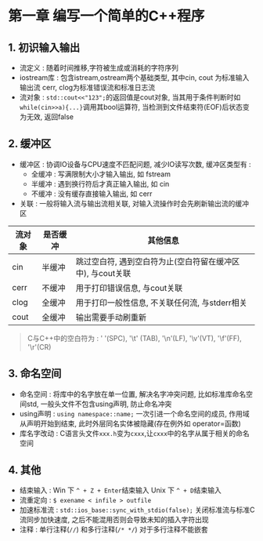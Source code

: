 # 第一章 编写一个简单的C++程序
## 1. 初识输入输出
- 流定义 : 随着时间推移,字符被生成或消耗的字符序列
- iostream库 : 包含istream,ostream两个基础类型, 其中cin, cout 为标准输入输出流 cerr, clog为标准错误流和标准日志流
- 流对象 : `std::cout<<"123";`的返回值是cout对象, 当其用于条件判断时如`while(cin>>a){...}`调用其bool运算符, 当检测到文件结束符(EOF)后状态变为无效, 返回false

## 2. 缓冲区
- 缓冲区 : 协调IO设备与CPU速度不匹配问题, 减少IO读写次数, 缓冲区类型有 : 
	- 全缓冲 : 写满限制大小才输入输出, 如 fstream
	- 半缓冲 : 遇到换行符后才真正输入输出, 如 cin
	- 不缓冲 : 没有缓存直接输入输出, 如 cerr
- 关联 : 一般将输入流与输出流相关联, 对输入流操作时会先刷新输出流的缓冲区

|流对象|是否缓冲|其他信息|
|---|---|---|
|cin|半缓冲|跳过空白符, 遇到空白符为止(空白符留在缓冲区中), 与cout关联|
|cerr|不缓冲|用于打印错误信息, 与cout关联|
|clog|全缓冲|用于打印一般性信息, 不关联任何流, 与stderr相关|
|cout|全缓冲|输出需要手动刷重新|

> C与C++中的空白符为 :  ' '(SPC), '\t' (TAB), '\n'(LF), '\v'(VT), '\f'(FF), '\r'(CR)

## 3. 命名空间
- 命名空间 : 将库中的名字放在单一位置, 解决名字冲突问题, 比如标准库命名空间std, 一般头文件不包含using声明, 防止命名冲突
- using声明 : `using namespace::name;` 一次引进一个命名空间的成员, 作用域从声明开始到结束, 此时外层同名实体被隐藏(存在例外如 operator=函数) 
- 库名字改动 : C语言头文件`xxx.h`变为`cxxx`,让`cxxx`中的名字从属于相关的命名空间

## 4. 其他
- 结束输入 : Win 下 `^ + Z + Enter`结束输入 Unix 下 `^ + D`结束输入 
- 流重定向 : `$ exename < infile > outfile` 
- 加速标准流 : `std::ios_base::sync_with_stdio(false);` 关闭标准流与标准C流同步加快速度, 之后不能混用否则会导致未知的插入字符出现
- 注释 : 单行注释(`//`) 和多行注释(`/* */`)  对于多行注释不能嵌套